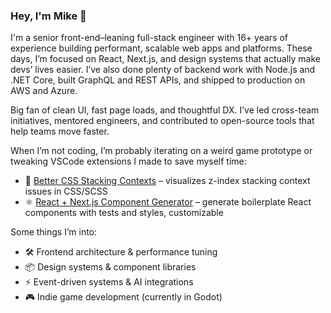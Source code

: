 ### Hey, I'm Mike 👋

I'm a senior front-end–leaning full-stack engineer with 16+ years of experience building performant, scalable web apps and platforms. These days, I’m focused on React, Next.js, and design systems that actually make devs’ lives easier. I’ve also done plenty of backend work with Node.js and .NET Core, built GraphQL and REST APIs, and shipped to production on AWS and Azure.

Big fan of clean UI, fast page loads, and thoughtful DX. I’ve led cross-team initiatives, mentored engineers, and contributed to open-source tools that help teams move faster.

When I’m not coding, I’m probably iterating on a weird game prototype or tweaking VSCode extensions I made to save myself time:

- 🧱 [Better CSS Stacking Contexts](https://github.com/mrheault/vscode-better-css-stacking-contexts) – visualizes z-index stacking context issues in CSS/SCSS
- ⚛️ [React + Next.js Component Generator](https://github.com/mrheault/vscode-react-nextjs-generator) – generate boilerplate React components with tests and styles, customizable

Some things I’m into:
- 🛠 Frontend architecture & performance tuning  
- 📦 Design systems & component libraries  
- ⚡️ Event-driven systems & AI integrations  
- 🎮 Indie game development (currently in Godot)

